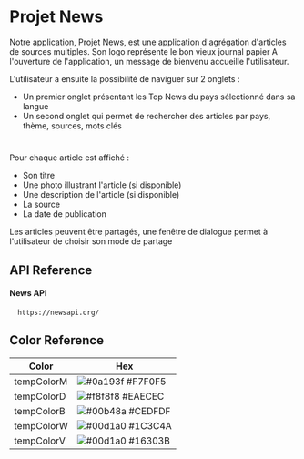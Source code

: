 
# Projet News



Notre application, Projet News, est une application d'agrégation d'articles de sources multiples. 
Son logo représente le bon vieux journal papier 
A l'ouverture de l'application, un message de bienvenu accueille l'utilisateur.

L'utilisateur a ensuite la possibilité de naviguer sur 2 onglets : 
            
 - Un premier onglet présentant les Top News du pays sélectionné dans sa langue 
 - Un second onglet qui permet de rechercher des articles par pays, thème, sources, mots clés

#

Pour chaque article est affiché :
            
 - Son titre 
 - Une photo illustrant l'article (si disponible)
 - Une description de l'article (si disponible)
 - La source
 - La date de publication

Les articles peuvent être partagés, une fenêtre de dialogue permet à l'utilisateur de choisir son mode de partage


## API Reference

#### News API 

```http
  https://newsapi.org/
```


## Color Reference

| Color             | Hex                                                                |
| ----------------- | ------------------------------------------------------------------ |
| tempColorM | ![#0a193f](https://via.placeholder.com/10/F7F0F5?text=+) #F7F0F5 |
| tempColorD | ![#f8f8f8](https://via.placeholder.com/10/EAECEC?text=+) #EAECEC |
| tempColorB | ![#00b48a](https://via.placeholder.com/10/CEDFDF?text=+) #CEDFDF |
| tempColorW | ![#00d1a0](https://via.placeholder.com/10/1C3C4A?text=+) #1C3C4A |
| tempColorV | ![#00d1a0](https://via.placeholder.com/10/16303B?text=+) #16303B |
